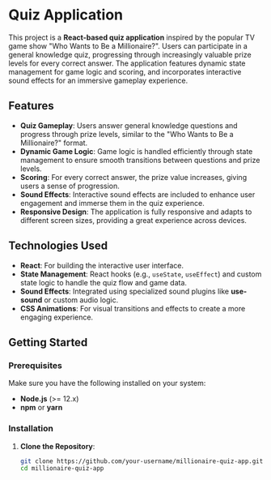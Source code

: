 # Quiz Application

This project is a **React-based quiz application** inspired by the popular TV game show "Who Wants to Be a Millionaire?". Users can participate in a general knowledge quiz, progressing through increasingly valuable prize levels for every correct answer. The application features dynamic state management for game logic and scoring, and incorporates interactive sound effects for an immersive gameplay experience.

## Features

- **Quiz Gameplay**: Users answer general knowledge questions and progress through prize levels, similar to the "Who Wants to Be a Millionaire?" format.
- **Dynamic Game Logic**: Game logic is handled efficiently through state management to ensure smooth transitions between questions and prize levels.
- **Scoring**: For every correct answer, the prize value increases, giving users a sense of progression.
- **Sound Effects**: Interactive sound effects are included to enhance user engagement and immerse them in the quiz experience. 
- **Responsive Design**: The application is fully responsive and adapts to different screen sizes, providing a great experience across devices.

## Technologies Used

- **React**: For building the interactive user interface.
- **State Management**: React hooks (e.g., `useState`, `useEffect`) and custom state logic to handle the quiz flow and game data.
- **Sound Effects**: Integrated using specialized sound plugins like **use-sound** or custom audio logic.
- **CSS Animations**: For visual transitions and effects to create a more engaging experience.

## Getting Started

### Prerequisites

Make sure you have the following installed on your system:

- **Node.js** (>= 12.x)
- **npm** or **yarn**

### Installation

1. **Clone the Repository**:
   ```bash
   git clone https://github.com/your-username/millionaire-quiz-app.git
   cd millionaire-quiz-app
